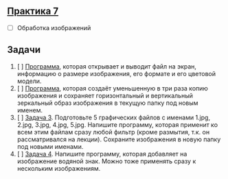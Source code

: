 ## [Практика 7](practice_7)
- [ ] Обработка изображений

## Задачи

1. [ ] [Программа](task1.py), которая открывает и выводит файл на экран, информацию о размере изображения, его формате и его цветовой модели.
2. [ ] [Программа](task2.py), которая создаёт уменьшенную в три раза копию изображения и сохраняет горизонтальный и вертикальный зеркальный образ изображения в текущую папку под новым именем. 
3. [ ] [Задача 3](task3.py). Подготовьте 5 графических файлов с именами 1.jpg, 2.jpg, 3.jpg, 4.jpg, 5.jpg. Напишите программу, которая применит ко всем этим файлам сразу любой фильтр (кроме размытия, т.к. он рассматривался на лекции). Сохраните изображения в новую папку под новыми именами.
4. [ ] [Задача 4](task4.py). Напишите программу, которая добавляет на изображение водяной знак. Можно тоже применять сразу к нескольким изображениям.
